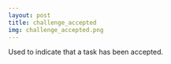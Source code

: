 ```yaml
---
layout: post
title: challenge_accepted
img: challenge_accepted.png
---
```

Used to indicate that a task has been accepted.
